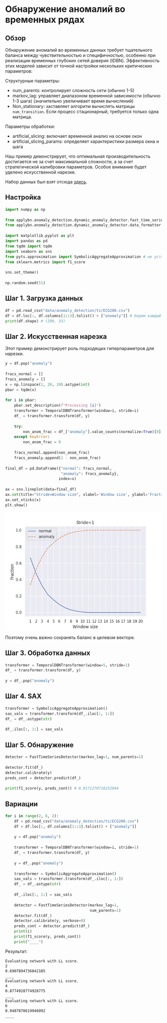# Обнаружение аномалий во временных рядах

## Обзор

Обнаружение аномалий во временных данных требует тщательного баланса между чувствительностью и специфичностью, особенно при
реализации временных глубоких сетей доверия (tDBN). Эффективность этих моделей зависит от точной настройки
нескольких критических параметров:

Структурные параметры:

- num_parents: контролирует сложность сети (обычно 1-5)
- markov_lag: управляет диапазоном временной зависимости (обычно 1-3 шага) (значительно увеличивает время вычислений)
- Non_stationary: заставляет алгоритм вычислять матрицы `num_transition`. Если процесс стационарный,
требуется только одна матрица.

Параметры обработки:

- artificial_slicing: включает временной анализ на основе окон
- artificial_slicing_params: определяет характеристики размера окна и шага

Наш пример демонстрирует, что оптимальная производительность достигается не за счет максимальной сложности, а за счет стратегической
калибровки параметров. Особое внимание будет уделено искусственной нарезке.

Набор данных был взят отсюда [здесь](https://www.timeseriesclassification.com/description.php?Dataset=ECG200).

## Настройка

```python
import numpy as np

from applybn.anomaly_detection.dynamic_anomaly_detector.fast_time_series_detector import FastTimeSeriesDetector
from applybn.anomaly_detection.dynamic_anomaly_detector.data_formatter import TemporalDBNTransformer

import matplotlib.pyplot as plt
import pandas as pd
from tqdm import tqdm
import seaborn as sns
from pyts.approximation import SymbolicAggregateApproximation # не устанавливается по умолчанию
from sklearn.metrics import f1_score

sns.set_theme()

np.random.seed(51)
```

## Шаг 1. Загрузка данных
```python
df = pd.read_csv("data/anomaly_detection/ts/ECG200.csv")
df = df.loc[:, df.columns[1::3].tolist() + ["anomaly"]] # берем каждый 3-й шаг для ускорения вычислений
print(df.shape) # (200, 33)
```

## Шаг 2. Искусственная нарезка
Этот пример демонстрирует роль подходящих гиперпараметров для нарезки.

```python
y = df.pop("anomaly")

fracs_normal = []
fracs_anomaly = []
x = np.linspace(1, 20, 20).astype(int)
pbar = tqdm(x)

for i in pbar:
    pbar.set_description(f"Processing {i}")
    transformer = TemporalDBNTransformer(window=i, stride=i)
    df_ = transformer.transform(df, y)

    try:
        non_anom_frac = df_["anomaly"].value_counts(normalize=True)[0]
    except KeyError:
        non_anom_frac = 0
        
    fracs_normal.append(non_anom_frac)
    fracs_anomaly.append(1 - non_anom_frac)

final_df = pd.DataFrame({"normal": fracs_normal,
                         "anomaly": fracs_anomaly},
                        index=x)

ax = sns.lineplot(data=final_df)
ax.set(title="Stride=Window size", xlabel='Window size', ylabel='Fraction')
ax.set_xticks(x)
plt.show()
```
![img.png](sliding_variations.png)

Поэтому очень важно сохранять баланс в целевом векторе.

## Шаг 3. Обработка данных
```python
transformer = TemporalDBNTransformer(window=5, stride=1)
df_ = transformer.transform(df, y)

y = df_.pop("anomaly")
```

## Шаг 4. SAX
```python
transformer = SymbolicAggregateApproximation()
sax_vals = transformer.transform(df_.iloc[:, 1:])
df_ = df_.astype(str)

df_.iloc[:, 1:] = sax_vals
```

## Шаг 5. Обнаружение

```python
detector = FastTimeSeriesDetector(markov_lag=1, num_parents=1)

detector.fit(df_)
detector.calibrate(y)
preds_cont = detector.predict(df_)

print(f1_score(y, preds_cont)) # 0.9171270718232044
```

## Вариации

```python
for i in range(2, 6, 2):
    df = pd.read_csv("data/anomaly_detection/ts/ECG200.csv")
    df = df.loc[:, df.columns[1::3].tolist() + ["anomaly"]]

    y = df.pop("anomaly")

    transformer = TemporalDBNTransformer(window=i, stride=1)
    df_ = transformer.transform(df, y)

    y = df_.pop("anomaly")

    transformer = SymbolicAggregateApproximation()
    sax_vals = transformer.transform(df_.iloc[:, 1:])
    df_ = df_.astype(str)

    df_.iloc[:, 1:] = sax_vals

    detector = FastTimeSeriesDetector(markov_lag=1,
                                      num_parents=1)
    detector.fit(df_)
    detector.calibrate(y, verbose=0)
    preds_cont = detector.predict(df_)
    print(i)
    print(f1_score(y, preds_cont))
    print("____")
```

Результат:
```
Evaluating network with LL score.
2
0.6907894736842105
____
Evaluating network with LL score.
4
0.8774928774928775
____
Evaluating network with LL score.
6
0.9487870619946092
____
```
